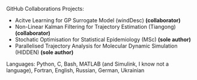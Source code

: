 

GitHub Collaborations Projects:
- Acitve Learning for GP Surrogate Model (windDesc) **(collaborator)**
- Non-Linear Kalman Filtering for Trajectory Estimation (Tiangong) **(collaborator)**
- Stochatic Optimisation for Statistical Epidemiology (MSc) **(sole author)**
- Parallelised Trajectory Analysis for Molecular Dynamic Simulation (HIDDEN) **(sole author)**

Languages: Python, C, Bash, MATLAB (and Simulink, I know not a language), Fortran, English, Russian, German, Ukrainian
